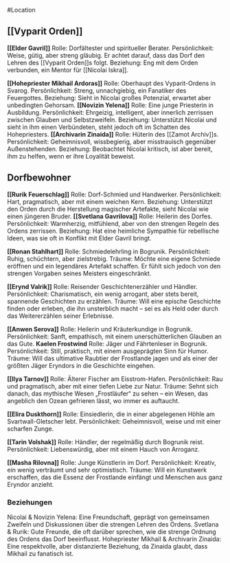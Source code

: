 #Location
## [[Vyparit Orden]]
**[[Elder Gavril]]**
Rolle: Dorfältester und spiritueller Berater. Persönlichkeit: Weise, gütig, aber streng gläubig. Er achtet darauf, dass das Dorf den Lehren des [[Vyparit Orden]]s folgt. Beziehung: Eng mit dem Orden verbunden, ein Mentor für [[Nicolai Iskra]]. 

**[[Hohepriester Mikhail Ardoras]]**
Rolle: Oberhaupt des Vyparit-Ordens in Svarog. 
Persönlichkeit: Streng, unnachgiebig, ein Fanatiker des Feuergottes. 
Beziehung: Sieht in Nicolai großes Potenzial, erwartet aber unbedingten Gehorsam. 
**[[Novizin Yelena]]**
Rolle: Eine junge Priesterin in Ausbildung. Persönlichkeit: Ehrgeizig, intelligent, aber innerlich zerrissen zwischen Glauben und Selbstzweifeln. 
Beziehung: Unterstützt Nicolai und sieht in ihm einen Verbündeten, steht jedoch oft im Schatten des Hohepriesters. 
**[[Archivarin Zinaida]]**
Rolle: Hüterin des [[Zamot Archiv]]s. Persönlichkeit: Geheimnisvoll, wissbegierig, aber misstrauisch gegenüber Außenstehenden. 
Beziehung: Beobachtet Nicolai kritisch, ist aber bereit, ihm zu helfen, wenn er ihre Loyalität beweist.
## Dorfbewohner
**[[Rurik Feuerschlag]]**
Rolle: Dorf-Schmied und Handwerker. Persönlichkeit: Hart, pragmatisch, aber mit einem weichen Kern. Beziehung: Unterstützt den Orden durch die Herstellung magischer Artefakte, sieht Nicolai wie einen jüngeren Bruder. 
**[[Svetlana Gavrilova]]** 
Rolle: Heilerin des Dorfes. Persönlichkeit: Warmherzig, mitfühlend, aber von den strengen Regeln des Ordens zerrissen. Beziehung: Hat eine heimliche Sympathie für rebellische Ideen, was sie oft in Konflikt mit Elder Gavril bringt.

**[[Ronan Stahlhart]]**
Rolle: Schmiedelehrling in Bogrunik. Persönlichkeit: Ruhig, schüchtern, aber zielstrebig. Träume: Möchte eine eigene Schmiede eröffnen und ein legendäres Artefakt schaffen. Er fühlt sich jedoch von den strengen Vorgaben seines Meisters eingeschränkt.

**[[Erynd Valrik]]**
Rolle: Reisender Geschichtenerzähler und Händler. 
Persönlichkeit: Charismatisch, ein wenig arrogant, aber stets bereit, spannende Geschichten zu erzählen. 
Träume: Will eine epische Geschichte finden oder erleben, die ihn unsterblich macht – sei es als Held oder durch das Weitererzählen seiner Erlebnisse.

**[[Anwen Serova]]**
Rolle: Heilerin und Kräuterkundige in Bogrunik. Persönlichkeit: Sanft, empathisch, mit einem unerschütterlichen Glauben an das Gute.
**Kaelen Frostwind**
Rolle: Jäger und Fährtenleser in Bogrunik. Persönlichkeit: Still, praktisch, mit einem ausgeprägten Sinn für Humor. 
Träume: Will das ultimative Raubtier der Frostlande jagen und als einer der größten Jäger Eryndors in die Geschichte eingehen.

**[[Ilya Tarnov]]**
Rolle: Älterer Fischer am Eisstrom-Hafen. Persönlichkeit: Rau und pragmatisch, aber mit einer tiefen Liebe zur Natur. 
Träume: Sehnt sich danach, das mythische Wesen „Frostläufer“ zu sehen – ein Wesen, das angeblich den Ozean gefrieren lässt, wo immer es auftaucht.

**[[Elira Duskthorn]]**
Rolle: Einsiedlerin, die in einer abgelegenen Höhle am Svartwall-Gletscher lebt. Persönlichkeit: Geheimnisvoll, weise und mit einer scharfen Zunge.

**[[Tarin Volshak]]**
Rolle: Händler, der regelmäßig durch Bogrunik reist. Persönlichkeit: Liebenswürdig, aber mit einem Hauch von Arroganz.

**[[Masha Rilovna]]**
Rolle: Junge Künstlerin im Dorf. Persönlichkeit: Kreativ, ein wenig verträumt und sehr optimistisch. 
Träume: Will ein Kunstwerk erschaffen, das die Essenz der Frostlande einfängt und Menschen aus ganz Eryndor anzieht.
### Beziehungen 

 Nicolai & Novizin Yelena: Eine Freundschaft, geprägt von gemeinsamen Zweifeln und Diskussionen über die strengen Lehren des Ordens. Svetlana & Rurik: Gute Freunde, die oft darüber sprechen, wie die strenge Ordnung des Ordens das Dorf beeinflusst. Hohepriester Mikhail & Archivarin Zinaida: Eine respektvolle, aber distanzierte Beziehung, da Zinaida glaubt, dass Mikhail zu fanatisch ist.